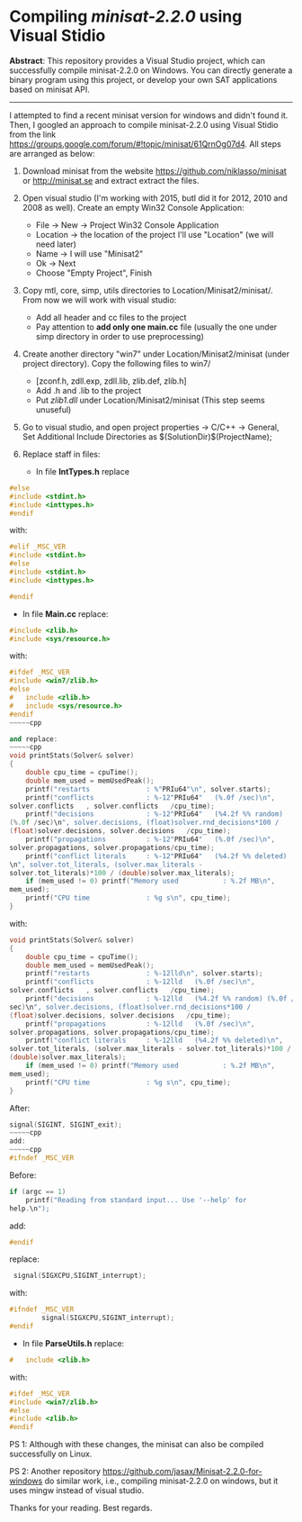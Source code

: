 
# Compiling *minisat-2.2.0* using Visual Stidio

**Abstract**: This repository provides a Visual Studio project, which can 
successfully compile minisat-2.2.0 on Windows. You can directly generate a 
binary program using this project, or develop your own SAT applications based on
minisat API.


-----------
I attempted to find a recent minisat version for windows and 
didn't found it. Then, I googled an approach to compile minisat-2.2.0 using
Visual Stidio from the link <https://groups.google.com/forum/#!topic/minisat/61QrnOg07d4>.
All steps are arranged as below:
1. Download minisat from the website <https://github.com/niklasso/minisat> 
 or <http://minisat.se> and extract extract the files.
2. Open visual studio (I'm working with 2015, butI did it for 2012, 2010 and 2008 as 
well). Create an empty Win32 Console Application:
     + File -> New -> Project Win32 Console Application 
     + Location -> the location of the project I'll use "Location" (we will 
need later) 
     + Name -> I will use "Minisat2" 
     + Ok -> Next 
     + Choose "Empty Project", Finish 
3. Copy mtl, core, simp, utils directories to Location/Minisat2/minisat/. 
 From now we will work with visual studio: 
    + Add all header and cc files to the project
    + Pay attention to **add only one main.cc** file (usually the one under simp 
directory in order to use preprocessing) 

4. Create another directory "win7" under Location/Minisat2/minisat (under 
project directory). Copy the following files to win7/
    + [zconf.h, zdll.exp, zdll.lib, zlib.def, zlib.h]
    + Add .h and .lib to the project 
    + Put *zlib1.dll* under Location/Minisat2/minisat (This step seems unuseful)
5. Go to visual studio, and open project properties -> C/C++ -> General,  
Set Additional Include Directories as $(SolutionDir)\$(ProjectName)\; 
6. Replace staff in files: 
    + In file **IntTypes.h** replace
~~~~~cpp
#else 
#include <stdint.h> 
#include <inttypes.h> 
#endif 
~~~~~
with: 
~~~~~cpp
#elif _MSC_VER 
#include <stdint.h> 
#else 
#include <stdint.h> 
#include <inttypes.h> 

#endif 
~~~~~

   + In file **Main.cc** replace: 
~~~~~cpp
#include <zlib.h> 
#include <sys/resource.h> 
~~~~~
with: 
~~~~~cpp
#ifdef _MSC_VER 
#include <win7/zlib.h> 
#else 
#   include <zlib.h> 
#   include <sys/resource.h> 
#endif 
~~~~~cpp

and replace: 
~~~~~cpp
void printStats(Solver& solver) 
{ 
    double cpu_time = cpuTime(); 
    double mem_used = memUsedPeak(); 
    printf("restarts              : %"PRIu64"\n", solver.starts); 
    printf("conflicts             : %-12"PRIu64"   (%.0f /sec)\n", 
solver.conflicts   , solver.conflicts   /cpu_time); 
    printf("decisions             : %-12"PRIu64"   (%4.2f %% random) 
(%.0f /sec)\n", solver.decisions, (float)solver.rnd_decisions*100 / 
(float)solver.decisions, solver.decisions   /cpu_time); 
    printf("propagations          : %-12"PRIu64"   (%.0f /sec)\n", 
solver.propagations, solver.propagations/cpu_time); 
    printf("conflict literals     : %-12"PRIu64"   (%4.2f %% deleted) 
\n", solver.tot_literals, (solver.max_literals - 
solver.tot_literals)*100 / (double)solver.max_literals); 
    if (mem_used != 0) printf("Memory used           : %.2f MB\n", 
mem_used); 
    printf("CPU time              : %g s\n", cpu_time); 
} 
~~~~~
with:
~~~~~cpp
void printStats(Solver& solver) 
{ 
    double cpu_time = cpuTime(); 
    double mem_used = memUsedPeak(); 
    printf("restarts              : %-12lld\n", solver.starts); 
    printf("conflicts             : %-12lld   (%.0f /sec)\n", 
solver.conflicts   , solver.conflicts   /cpu_time); 
    printf("decisions             : %-12lld   (%4.2f %% random) (%.0f / 
sec)\n", solver.decisions, (float)solver.rnd_decisions*100 / 
(float)solver.decisions, solver.decisions   /cpu_time); 
    printf("propagations          : %-12lld   (%.0f /sec)\n", 
solver.propagations, solver.propagations/cpu_time); 
    printf("conflict literals     : %-12lld   (%4.2f %% deleted)\n", 
solver.tot_literals, (solver.max_literals - solver.tot_literals)*100 / 
(double)solver.max_literals); 
    if (mem_used != 0) printf("Memory used           : %.2f MB\n", 
mem_used); 
    printf("CPU time              : %g s\n", cpu_time); 
} 
~~~~~
After: 
~~~~~cpp
signal(SIGINT, SIGINT_exit); 
~~~~~cpp
add: 
~~~~~cpp
#ifndef _MSC_VER 
~~~~~

Before: 
~~~~~cpp
if (argc == 1) 
    printf("Reading from standard input... Use '--help' for 
help.\n"); 
~~~~~
add: 
~~~~~cpp
#endif 
~~~~~
replace: 
~~~~~cpp
 signal(SIGXCPU,SIGINT_interrupt); 
~~~~~
with: 
~~~~~cpp
#ifndef _MSC_VER 
        signal(SIGXCPU,SIGINT_interrupt); 
#endif 
~~~~~



   +  In file **ParseUtils.h** replace: 
~~~~~cpp
#   include <zlib.h> 
~~~~~
with:
~~~~~cpp 
#ifdef _MSC_VER 
#include <win7/zlib.h> 
#else 
#include <zlib.h> 
#endif 
~~~~~

PS 1: Although with these changes, the minisat can also be compiled successfully on Linux.

PS 2: Another repository <https://github.com/jasax/Minisat-2.2.0-for-windows> do similar work, i.e., compiling minisat-2.2.0 on windows, but it uses mingw instead of visual studio.

Thanks for your reading.
Best regards.